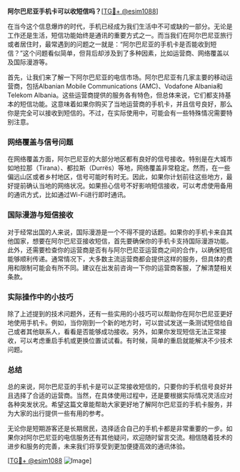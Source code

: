 **阿尔巴尼亚手机卡可以收短信吗？**[[TG💪+ @esim1088](https://t.me/s/esim1088)]

在当今这个信息爆炸的时代，手机已经成为我们生活中不可或缺的一部分。无论是工作还是生活，短信功能始终是通讯的重要方式之一。而当我们在阿尔巴尼亚旅行或者居住时，最常遇到的问题之一就是：“阿尔巴尼亚的手机卡是否能收到短信？”这个问题看似简单，但背后却涉及到了多种因素，比如运营商、网络覆盖以及国际漫游等。

首先，让我们来了解一下阿尔巴尼亚的电信市场。阿尔巴尼亚有几家主要的移动运营商，包括Albanian Mobile Communications (AMC)、Vodafone Albania和Telekom Albania。这些运营商提供的服务各有特色，但总体来说，它们都支持基本的短信功能。这意味着如果你购买了当地运营商的手机卡，并且信号良好，那么你是完全可以接收到短信的。不过，在实际使用中，可能会有一些特殊情况需要特别注意。

### 网络覆盖与信号问题

在网络覆盖方面，阿尔巴尼亚的大部分地区都有良好的信号接收。特别是在大城市如地拉那（Tirana）、都拉斯（Durrës）等地，网络覆盖非常稳定。然而，在一些偏远山区或者乡村地区，信号可能时有时无。因此，如果你计划前往这些地方，最好提前确认当地的网络状况。如果担心信号不好影响短信接收，可以考虑使用备用的通讯方式，比如通过Wi-Fi进行即时通讯。

### 国际漫游与短信接收

对于经常出国的人来说，国际漫游是一个不得不提的话题。如果你的手机卡来自其他国家，想要在阿尔巴尼亚接收短信，首先要确保你的手机卡支持国际漫游功能。此外，还需要检查你的运营商是否有与阿尔巴尼亚运营商之间的合作，以确保短信能够顺利传递。通常情况下，大多数主流运营商都会提供这样的服务，但具体的费用和限制可能会有所不同。建议在出发前咨询一下你的运营商客服，了解清楚相关条款。

### 实际操作中的小技巧

除了上述提到的技术问题外，还有一些实用的小技巧可以帮助你在阿尔巴尼亚更好地使用手机卡。例如，当你刚到一个新的地方时，可以尝试发送一条测试短信给自己或者其他联系人，看看是否能够成功接收。另外，如果你发现短信无法正常接收，可以考虑重启手机或更换位置试试看。有时候，简单的重启就能解决不少技术问题。

### 总结

总的来说，阿尔巴尼亚的手机卡是可以正常接收短信的，只要你的手机信号良好并且选择了合适的运营商。当然，在具体使用过程中，还是要根据实际情况灵活应对各种突发状况。希望这篇文章能帮助大家更好地了解阿尔巴尼亚的手机卡服务，并为大家的出行提供一些有用的参考。

无论你是短期游客还是长期居民，选择适合自己的手机卡都是非常重要的一步。如果你对阿尔巴尼亚的电信服务还有其他疑问，欢迎随时留言交流。相信随着技术的进步和服务的完善，未来我们将享受到更加便捷高效的通讯体验。

[[TG💪+ @esim1088](https://t.me/s/esim1088) ![Image](https://i.postimg.cc/4NQfJmqS/Snipaste-2025-05-13-00-14-12.png)]